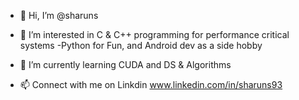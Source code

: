 - 👋 Hi, I’m @sharuns
- 👀 I’m interested in C & C++ programming for performance critical systems
-Python for Fun, and Android dev as a side hobby 
- 🌱 I’m currently learning CUDA and DS & Algorithms

- 📫 Connect with me on Linkdin www.linkedin.com/in/sharuns93

<!---
sharuns/sharuns is a ✨ special ✨ repository because its `README.md` (this file) appears on your GitHub profile.
You can click the Preview link to take a look at your changes.
--->
